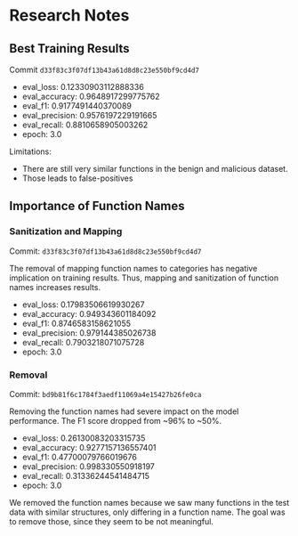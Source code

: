 # Research Notes

## Best Training Results

Commit `d33f83c3f07df13b43a61d8d8c23e550bf9cd4d7`

- eval_loss: 0.12330903112888336
- eval_accuracy: 0.9648917299775762
- eval_f1: 0.9177491440370089
- eval_precision: 0.9576197229191665
- eval_recall: 0.8810658905003262
- epoch: 3.0

Limitations:
- There are still very similar functions in the benign and malicious dataset.
- Those leads to false-positives

## Importance of Function Names

### Sanitization and Mapping

Commit: `d33f83c3f07df13b43a61d8d8c23e550bf9cd4d7`

The removal of mapping function names to categories has negative implication on training results. Thus, mapping and sanitization of function names increases results.

- eval_loss: 0.17983506619930267
- eval_accuracy: 0.949343601184092
- eval_f1: 0.8746583158621055
- eval_precision: 0.979144385026738
- eval_recall: 0.7903218071075728
- epoch: 3.0

### Removal

Commit: `bd9b81f6c1784f3aedf11069a4e15427b26fe0ca`

Removing the function names had severe impact on the model performance. The F1 score dropped from ~96% to ~50%.

- eval_loss: 0.26130083203315735
- eval_accuracy: 0.9277157136557401
- eval_f1: 0.47700079766019676
- eval_precision: 0.998330550918197
- eval_recall: 0.31336244541484715
- epoch: 3.0

We removed the function names because we saw many functions in the test data with similar structures, only differing in a function name. The goal was to remove those, since they seem to be not meaningful.